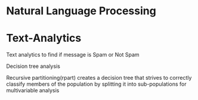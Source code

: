 # Natural Language Processing
# Text-Analytics 
Text analytics to find if message is Spam or Not Spam

Decision tree analysis

Recursive partitioning(rpart) creates a decision tree that strives to 
correctly classify members of the population by splitting it
into sub-populations for multivariable analysis 
